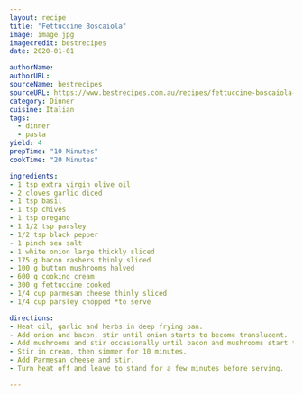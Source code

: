 ```yaml
---
layout: recipe
title: "Fettuccine Boscaiola" 
image: image.jpg
imagecredit: bestrecipes
date: 2020-01-01

authorName: 
authorURL: 
sourceName: bestrecipes
sourceURL: https://www.bestrecipes.com.au/recipes/fettuccine-boscaiola-recipe/jeuh7ks0
category: Dinner
cuisine: Italian 
tags:
  - dinner
  - pasta
yield: 4
prepTime: "10 Minutes"
cookTime: "20 Minutes"

ingredients:
- 1 tsp extra virgin olive oil
- 2 cloves garlic diced
- 1 tsp basil
- 1 tsp chives
- 1 tsp oregano
- 1 1/2 tsp parsley
- 1/2 tsp black pepper
- 1 pinch sea salt
- 1 white onion large thickly sliced
- 175 g bacon rashers thinly sliced
- 100 g button mushrooms halved
- 600 g cooking cream
- 300 g fettuccine cooked
- 1/4 cup parmesan cheese thinly sliced
- 1/4 cup parsley chopped *to serve

directions:
- Heat oil, garlic and herbs in deep frying pan. 
- Add onion and bacon, stir until onion starts to become translucent.
- Add mushrooms and stir occasionally until bacon and mushrooms start to brown.
- Stir in cream, then simmer for 10 minutes.
- Add Parmesan cheese and stir.
- Turn heat off and leave to stand for a few minutes before serving.

---
```

